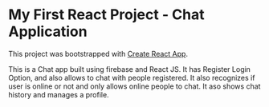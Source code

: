 # My First React Project - Chat Application

This project was bootstrapped with [Create React App](https://github.com/facebook/create-react-app).

This is a Chat app built using firebase and React JS.
It has Register Login Option, and also allows to chat with people registered.
It also recognizes if user is online or not and only allows online people to chat.
It aso shows chat history and manages a profile.
